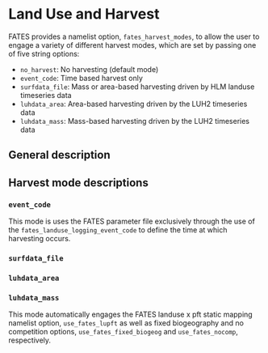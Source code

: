 # Land Use and Harvest

FATES provides a namelist option, `fates_harvest_modes`, to allow the user to engage a variety of different harvest modes, which are set by passing one of five string options:

- `no_harvest`: No harvesting (default mode)
- `event_code`: Time based harvest only
- `surfdata_file`: Mass or area-based harvesting driven by HLM landuse timeseries data
- `luhdata_area`: Area-based harvesting driven by the LUH2 timeseries data
- `luhdata_mass`: Mass-based harvesting driven by the LUH2 timeseries data

## General description

## Harvest mode descriptions

### `event_code`

This mode is uses the FATES parameter file exclusively through the use of the `fates_landuse_logging_event_code` to define the time at which harvesting occurs.

### `surfdata_file`

### `luhdata_area`

### `luhdata_mass`

This mode automatically engages the FATES landuse x pft static mapping namelist option, `use_fates_lupft` as well as fixed biogeography and no competition options, `use_fates_fixed_biogeog` and `use_fates_nocomp`, respectively.
